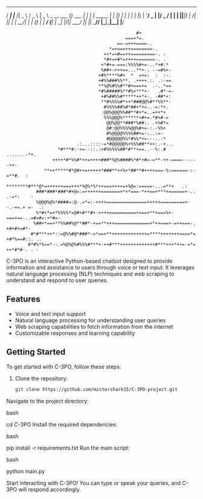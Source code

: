   ____     _____ ____   ___    ____            _           _   
 / ___|   |___ /|  _ \ / _ \  |  _ \ _ __ ___ (_) ___  ___| |_ 
| |   _____ |_ \| |_) | | | | | |_) | '__/ _ \| |/ _ \/ __| __|
| |__|_____|__) |  __/| |_| | |  __/| | | (_) | |  __/ (__| |_ 
 \____|   |____/|_|    \___/  |_|   |_|  \___// |\___|\___|\__|
                                            |__/               
                                                                                                                 
                                                    #+                                                           
                                                ===+*=.                                                          
                                             ==-=+++====-.                                                       
                                          *=+===++========-.                                                     
                                        ++*=+#==++=========-. :                                                  
                                        *#+=+#*=++++=======-. .                                                  
                                       +*#+=-===:%%%%#+=-..*+#:*                                                 
                                       %##+-+++==...**+-. --=#%+-                                                
                                      +#%****%#+  *  =+=:  :  :-.                                                
                                      +#%%###%%**. .++++.:. .:-==                                                
                                      **%@%#%%#**#+===+=  .-..*==                                                
                                      *#%#####%**#%+***+-   .#*-=-                                               
                                       +#%##%%#*****++*+-. -##*+:                                                
                                       **#%%%%#*++*###@@%#**%%**-                                                
                                        #%%%%##%#*##+*+=..-=:*+.                                                 
                                        @@%@@@%%##**#+*=..=++*+                                                  
                                        %%%@@@%******+#+=.*#+#-=                                                 
                                         @@%@@**###*%##:. .+%#*=                                                 
                                         @#:@@%%%%@@%#+=-:.-%%+                                                  
                                         #%@@@@%%%%##+=-:..:=-                                                   
                                         #@@@@@%%*#%%*+=---..-*                                                  
                              .:...::::-=*#@@@@@%+%%%##**++:.-+...                                               
                       *#***#:-+=--::.:+#%%%%%##*#**+==..--%:.#    .......-*+.                                   
                     ++++*#*%%#*++=++++###*%@%####%*#*+#=-=**-++-====------++-                                   
                  **++*****#*@#++=+++++*###**++%+*##**#++++===-%:======-:-=**#.  :                               
                 ********#***@*=++++++===+++*%@%*%*++===++++=+%@=:=====-...=**+   .:                             
               ###*###*###*#+@=:=++++++=======+*+*===-*++==+***+======+-.. .-=*:    -                            
               %@@@%@%*####=:@-.=*=:-++++===============+++++=========+--.-+=.+ =-  .:                           
               %*#+*=+*%%%%*=@#+#**#+-++++==========+===+**+===%+-===+==-..=#=#=:+*#=-                           
              %##+*==+**%%##%@**##*-+==**+++=============+*++===+-=++===-. +#+#+=#*-                             
             #*#***++*::=@%%#@*###*-=*==+**+++++++++++++=****+++++++====*= +#*%==#::. ..                         
            #*#%*%==*-:.=%@%@%#%%%#***+-++#***+++++++++++++#***+++*++=-=*= ++*#*#-. . -                          
C-3PO is an interactive Python-based chatbot designed to provide information and assistance to users through voice or text input. It leverages natural language processing (NLP) techniques and web scraping to understand and respond to user queries.

## Features

- Voice and text input support
- Natural language processing for understanding user queries
- Web scraping capabilities to fetch information from the internet
- Customizable responses and learning capability

## Getting Started

To get started with C-3PO, follow these steps:

1. Clone the repository:

   ```bash
   git clone https://github.com/mistershark15/C-3PO-project.git
Navigate to the project directory:

bash

cd C-3PO
Install the required dependencies:

bash

pip install -r requirements.txt
Run the main script:

bash

python main.py

Start interacting with C-3PO! You can type or speak your queries, and C-3PO will respond accordingly.
